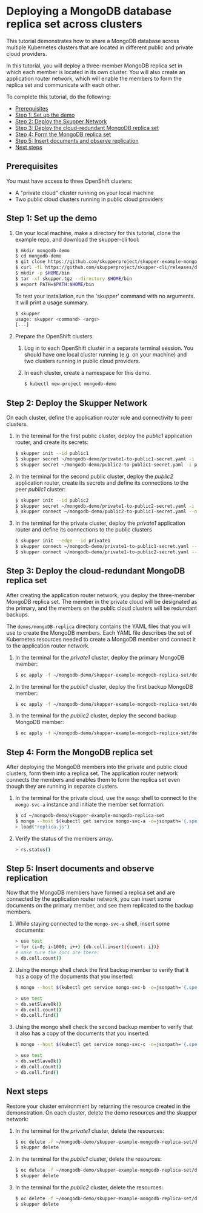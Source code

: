 # Deploying a MongoDB database replica set across clusters

This tutorial demonstrates how to share a MongoDB database across multiple Kubernetes clusters that are located in different public and private cloud providers.

In this tutorial, you will deploy a three-member MongoDB replica set in which each member is located in its own cluster. You will also create an application router network, which will enable the members to form the replica set and communicate with each other.

To complete this tutorial, do the following:

* [Prerequisites](#prerequisites)
* [Step 1: Set up the demo](#step-1-set-up-the-demo)
* [Step 2: Deploy the Skupper Network](#step-4-deploy-the-skupper-network)
* [Step 3: Deploy the cloud-redundant MongoDB replica set](#step-5-deploy-the-cloud-redundant-mongodb-replica-set)
* [Step 4: Form the MongoDB replica set](#step-6-form-the-mongodb-replica-set)
* [Step 5: Insert documents and observe replication](#step-7-insert-documents-and-observe-replication)
* [Next steps](#next-steps)

## Prerequisites

You must have access to three OpenShift clusters:
* A "private cloud" cluster running on your local machine
* Two public cloud clusters running in public cloud providers

## Step 1: Set up the demo

1. On your local machine, make a directory for this tutorial, clone the example repo, and download the skupper-cli tool:

   ```bash
   $ mkdir mongodb-demo
   $ cd mongodb-demo
   $ git clone https://github.com/skupperproject/skupper-example-mongodb-replica-set.git
   $ curl -fL https://github.com/skupperproject/skupper-cli/releases/download/dummy3/linux.tgz -o skupper.tgz
   $ mkdir -p $HOME/bin
   $ tar -xf skupper.tgz --directory $HOME/bin
   $ export PATH=$PATH:$HOME/bin
   ```

   To test your installation, run the 'skupper' command with no arguments. It will print a usage summary.

   ```bash
   $ skupper
   usage: skupper <command> <args>
   [...]
   ```

3. Prepare the OpenShift clusters.

   1. Log in to each OpenShift cluster in a separate terminal session. You should have one local cluster running (e.g. on your machine) and two clusters running in public cloud providers.
   2. In each cluster, create a namespace for this demo.
  
      ```bash
      $ kubectl new-project mongodb-demo
      ```

## Step 2: Deploy the Skupper Network

On each cluster, define the application router role and connectivity to peer clusters.

1. In the terminal for the first public cluster, deploy the *public1* application router, and create its secrets:

   ```bash
   $ skupper init --id public1
   $ skupper secret ~/mongodb-demo/private1-to-public1-secret.yaml -i private1
   $ skupper secret ~/mongodb-demo/public2-to-public1-secret.yaml -i public2
   ```

2. In the terminal for the second public cluster, deploy the *public2* application router, create its secrets and define its connections to the peer *public1* cluster:

   ```bash
   $ skupper init --id public2
   $ skupper secret ~/mongodb-demo/private1-to-public2-secret.yaml -i private1
   $ skupper connect ~/mongodb-demo/public2-to-public1-secret.yaml --name public1
   ```

3. In the terminal for the private cluster, deploy the *private1* application router and define its connections to the public clusters

   ```bash
   $ skupper init --edge --id private1
   $ skupper connect ~/mongodb-demo/private1-to-public1-secret.yaml --name public1
   $ skupper connect ~/mongodb-demo/private1-to-public2-secret.yaml --name public2
   ```
   
## Step 3: Deploy the cloud-redundant MongoDB replica set

After creating the application router network, you deploy the three-member MongoDB replica set. The member in the private cloud will be designated as the primary, and the members on the public cloud clusters will be redundant backups.

The `demos/mongoDB-replica` directory contains the YAML files that you will use to create the MongoDB members. Each YAML file describes the set of Kubernetes resources needed to create a MongoDB member and connect it to the application router network.

1. In the terminal for the *private1* cluster, deploy the primary MongoDB member:

   ```bash
   $ oc apply -f ~/mongodb-demo/skupper-example-mongodb-replica-set/deployment-mongo-svc-a.yaml
   ```

2. In the terminal for the *public1* cluster, deploy the first backup MongoDB member:

   ```bash
   $ oc apply -f ~/mongodb-demo/skupper-example-mongodb-replica-set/deployment-mongo-svc-b.yaml
   ```

3. In the terminal for the *public2* cluster, deploy the second backup MongoDB member:

   ```bash
   $ oc apply -f ~/mongodb-demo/skupper-example-mongodb-replica-set/deployment-mongo-svc-c.yaml
   ```

## Step 4: Form the MongoDB replica set

After deploying the MongoDB members into the private and public cloud clusters, form them into a replica set. The application router network connects the members and enables them to form the replica set even though they are running in separate clusters.  

1. In the terminal for the private cloud, use the `mongo` shell to connect to
the `mongo-svc-a` instance and initiate the member set formation:

   ```bash
   $ cd ~/mongodb-demo/skupper-example-mongodb-replica-set
   $ mongo --host $(kubectl get service mongo-svc-a -o=jsonpath='{.spec.clusterIP}')
   > load("replica.js")
   ```

2. Verify the status of the members array.

   ```bash
   > rs.status()
   ```

## Step 5: Insert documents and observe replication

Now that the MongoDB members have formed a replica set and are connected by the application router network, you can insert some documents on the primary member, and see them replicated to the backup members.

1. While staying connected to the `mongo-svc-a` shell, insert some documents:

   ```bash
   > use test
   > for (i=0; i<1000; i++) {db.coll.insert({count: i})}
   # make sure the docs are there:
   > db.coll.count()
   ```

2. Using the mongo shell check the first backup member to verify that it has a copy of the documents that you inserted:

   ```bash
   $ mongo --host $(kubectl get service mongo-svc-b -o=jsonpath='{.spec.clusterIP}')
   ```

   ```bash
   > use test
   > db.setSlaveOk()
   > db.coll.count()
   > db.coll.find()
   ```


3. Using the mongo shell check the second backup member to verify that it also has a copy of the documents that you inserted.

   ```bash
   $ mongo --host $(kubectl get service mongo-svc-c -o=jsonpath='{.spec.clusterIP}')
   ```

   ```bash
   > use test
   > db.setSlaveOk()
   > db.coll.count()
   > db.coll.find()
   ```

## Next steps

Restore your cluster environment by returning the resource created in the demonstration. On each cluster, delete the demo resources and the skupper network:

1. In the terminal for the *private1* cluster, delete the resources:


   ```bash
   $ oc delete -f ~/mongodb-demo/skupper-example-mongodb-replica-set/deployment-mongo-svc-a.yaml
   $ skupper delete
   ```

2. In the terminal for the *public1* cluster, delete the resources:


   ```bash
   $ oc delete -f ~/mongodb-demo/skupper-example-mongodb-replica-set/deployment-mongo-svc-b.yaml
   $ skupper delete
   ```

3. In the terminal for the *public2* cluster, delete the resources:


   ```bash
   $ oc delete -f ~/mongodb-demo/skupper-example-mongodb-replica-set/deployment-mongo-svc-c.yaml
   $ skupper delete
   ```

